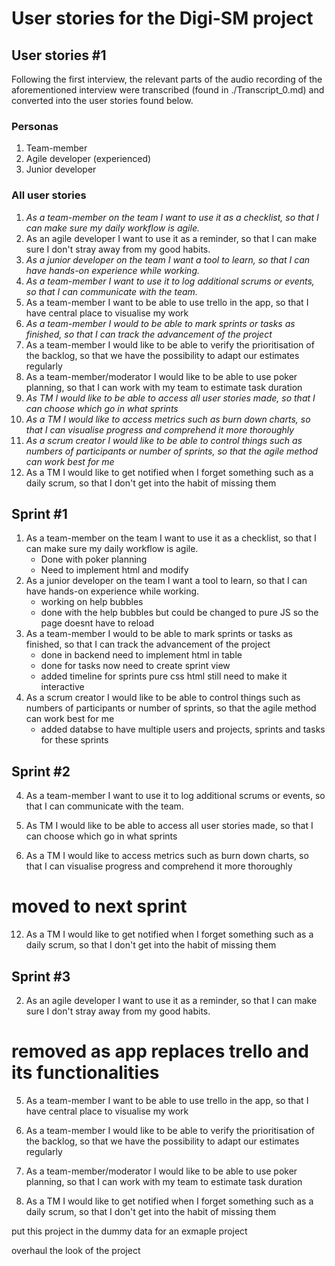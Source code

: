 # **User stories for the Digi-SM project**

## User stories #1

Following the first interview, the relevant parts of the audio recording of the aforementioned interview were transcribed (found in ./Transcript_0.md) and converted into the user stories found below.

### Personas

1. Team-member
2. Agile developer (experienced)
3. Junior developer

### All user stories

1. *As a team-member on the team I want to use it as a checklist, so that I can make sure my daily workflow is agile.*
2. As an agile developer I want to use it as a reminder, so that I can make sure I don't stray away from my good habits.
3. *As a junior developer on the team I want a tool to learn, so that I can have hands-on experience while working.*
4. *As a team-member I want to use it to log additional scrums or events, so that I can communicate with the team.*
5. As a team-member I want to be able to use trello in the app, so that I have central place to visualise my work
6. *As a team-member I would to be able to mark sprints or tasks as finished, so that I can track the advancement of the project*
7. As a team-member I would like to be able to verify the prioritisation of the backlog, so that we have the possibility to adapt our estimates regularly
8. As a team-member/moderator I would like to be able to use poker planning, so that I can work with my team to estimate task duration
9. *As TM I would like to be able to access all user stories made, so that I can choose which go in what sprints*
10. *As a TM I would like to access metrics such as burn down charts, so that I can visualise progress and comprehend it more thoroughly*
11. *As a scrum creator I would like to be able to control things such as numbers of participants or number of sprints, so that the agile method can work best for me*
12. As a TM I would like to get notified when I forget something such as a daily scrum, so that I don't get into the habit of missing them

## Sprint #1

1. As a team-member on the team I want to use it as a checklist, so that I can make sure my daily workflow is agile.
    - Done with poker planning
    - Need to implement html and modify
3. As a junior developer on the team I want a tool to learn, so that I can have hands-on experience while working.
    - working on help bubbles
    - done with the help bubbles but could be changed to pure JS so the page doesnt have to reload
6. As a team-member I would to be able to mark sprints or tasks as finished, so that I can track the advancement of the project
    - done in backend need to implement html in table
    - done for tasks now need to create sprint view
    - added timeline for sprints pure css html still need to make it interactive
11. As a scrum creator I would like to be able to control things such as numbers of participants or number of sprints, so that the agile method can work best for me
    - added databse to have multiple users and projects, sprints and tasks for these sprints

    
## Sprint #2

4. As a team-member I want to use it to log additional scrums or events, so that I can communicate with the team.

9. As TM I would like to be able to access all user stories made, so that I can choose which go in what sprints

10. As a TM I would like to access metrics such as burn down charts, so that I can visualise progress and comprehend it more thoroughly

# moved to next sprint

12. As a TM I would like to get notified when I forget something such as a daily scrum, so that I don't get into the habit of missing them

## Sprint #3

2. As an agile developer I want to use it as a reminder, so that I can make sure I don't stray away from my good habits.

# removed as app replaces trello and its functionalities

5. As a team-member I want to be able to use trello in the app, so that I have central place to visualise my work

7. As a team-member I would like to be able to verify the prioritisation of the backlog, so that we have the possibility to adapt our estimates regularly

8. As a team-member/moderator I would like to be able to use poker planning, so that I can work with my team to estimate task duration

12. As a TM I would like to get notified when I forget something such as a daily scrum, so that I don't get into the habit of missing them

put this project in the dummy data for an exmaple project

overhaul the look of the project
